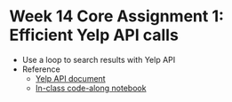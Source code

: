 # Week 14 Core Assignment 1: Efficient Yelp API calls
- Use a loop to search results with Yelp API
- Reference
  - [Yelp API document](https://www.yelp.com/developers/documentation/v3/get_started)
  - [In-class code-along notebook](https://github.com/jiashenyue/data-enrichment-wk14-activity-mapping-yelp-api-results)
